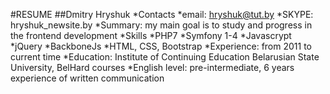 #RESUME
##Dmitry Hryshuk
*Contacts
    *email: hryshuk@tut.by
    *SKYPE: hryshuk_newsite.by
*Summary: my main goal is to study and progress in the frontend development
*Skills
    *PHP7
    *Symfony 1-4
    *Javascrypt
    *jQuery
    *BackboneJs
    *HTML, CSS, Bootstrap
*Experience: from 2011 to current time
*Education: Institute of Continuing Education Belarusian State University, BelHard courses
*English level: pre-intermediate, 6 years experience of written communication